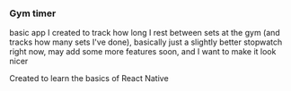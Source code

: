 ### Gym timer
basic app I created to track how long I rest between sets at the gym (and tracks how many sets I've done), basically just a slightly better stopwatch right now, may add some more features soon, and I want to make it look nicer 

Created to learn the basics of React Native 
